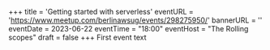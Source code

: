 +++
title = 'Getting started with serverless'
eventURL = 'https://www.meetup.com/berlinawsug/events/298275950/'
bannerURL = ''
eventDate = 2023-06-22
eventTime = "18:00"
eventHost = "The Rolling scopes"
draft = false
+++
First event text
